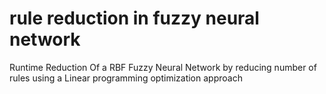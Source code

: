 # rule reduction in fuzzy neural network 
Runtime Reduction Of a RBF Fuzzy Neural Network by reducing number of rules using a Linear programming optimization approach
